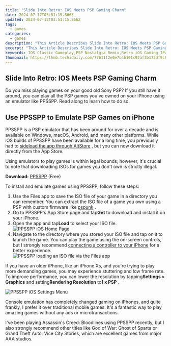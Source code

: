 ```yaml
---
title: "Slide Into Retro: IOS Meets PSP Gaming Charm"
date: 2024-07-12T03:51:15.866Z
updated: 2024-07-13T03:51:15.866Z
tags:
  - games
categories:
  - games
description: "This Article Describes Slide Into Retro: IOS Meets PSP Gaming Charm"
excerpt: "This Article Describes Slide Into Retro: IOS Meets PSP Gaming Charm"
keywords: IOS Classic Gameplay,PSP Nostalgia Remix,Retro iOS Gaming,IPad to PSP Fusion,Vintage Mobile Games,Portable Retro Console,Legacy System Appeal
thumbnail: https://thmb.techidaily.com/77611f2e0e7b4b101c92af3b172df9c62d2c1071591d3411a278cc0334c16e37.jpg
---
```


## Slide Into Retro: IOS Meets PSP Gaming Charm

 Do you miss playing games on your good old Sony PSP? If you still have it around, you can play all the PSP games you've owned on your iPhone using an emulator like PPSSPP. Read along to learn how to do so.

## Use PPSSPP to Emulate PSP Games on iPhone

 PPSSPP is a PSP emulator that has been around for over a decade and is available on Windows, macOS, Android, and many other platforms. While iOS builds of PPSSPP have been available for a long time, you previously had to [sideload the app through AltStore](https://www.makeuseof.com/how-to-sideload-iphone-apps-without-jailbreak/) , but you can now download it directly from the App Store.

 Using emulators to play games is within legal bounds; however, it's crucial to note that downloading ISOs for games you don't own is strictly illegal.

**Download:** [PPSSPP](https://apps.apple.com/us/app/ppsspp-psp-emulator/id6496972903) (Free)

To install and emulate games using PPSSPP, follow these steps:

1. Use the Files app to save the ISO file of your game in a directory you can remember. You can extract the ISO file of a game you own using a PSP with custom firmware like [pspunk](https://www.pspunk.com/) .
2. Go to PPSSPP's App Store page and tap**Get** to download and install it on your iPhone.
3. Open the app and tap**Load** to select your ISO file.  
![PPSSPP iOS Home Page](https://static1.makeuseofimages.com/wordpress/wp-content/uploads/2024/05/ppsspp-ios-home-page.PNG)
4. Navigate to the directory where you stored your ISO file and tap on it to launch the game. You can play the game using the on-screen controls, but I strongly recommend [connecting a controller to your iPhone](https://www.makeuseof.com/how-to-connect-ps5-controller-to-phone/) for a better experience.  
![PPSSPP loading an ISO file via the Files app](https://static1.makeuseofimages.com/wordpress/wp-content/uploads/2024/05/ppsspp-loading-an-iso-file-via-the-files-app.PNG)

 If you have an older iPhone, like an iPhone Xs, and you're trying to play more demanding games, you may experience stuttering and low frame rate. To improve performance, you can lower the resolution by tapping**Settings > Graphics** and setting**Rendering Resolution** to**1 x PSP** .

![PPSSPP iOS Settings Menu](https://static1.makeuseofimages.com/wordpress/wp-content/uploads/2024/05/ppsspp-ios-settings-menu.PNG)

 Console emulation has completely changed gaming on iPhones, and quite frankly, I prefer it over traditional mobile games. It's a fantastic way to play amazing games without any ads or microtransactions.

 I've been playing Assassin's Creed: Bloodlines using PPSSPP recently, but I also strongly recommend other titles like God of War: Ghost of Sparta or Grand Theft Auto: Vice City Stories, which are excellent games from major AAA studios.


<ins class="adsbygoogle"
     style="display:block"
     data-ad-format="autorelaxed"
     data-ad-client="ca-pub-7571918770474297"
     data-ad-slot="1223367746"></ins>



<ins class="adsbygoogle"
     style="display:block"
     data-ad-client="ca-pub-7571918770474297"
     data-ad-slot="8358498916"
     data-ad-format="auto"
     data-full-width-responsive="true"></ins>




